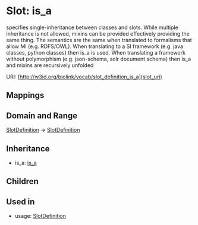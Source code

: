# Slot: is_a


specifies single-inheritance between classes and slots. While multiple inheritance is not allowed, mixins can be provided effectively providing the same thing. The semantics are the same when translated to formalisms that allow MI (e.g. RDFS/OWL). When translating to a SI framework (e.g. java classes, python classes) then is_a is used. When translating a framework without polymorphism (e.g. json-schema, solr document schema) then is_a and mixins are recursively unfolded

URI: [http://w3id.org/biolink/vocab/slot_definition_is_a](slot_uri)
## Mappings

## Domain and Range

[SlotDefinition](SlotDefinition.md) -> [SlotDefinition](SlotDefinition.md)
## Inheritance

 *  is_a: [is_a](is_a.md)
## Children

## Used in

 *  usage: [SlotDefinition](SlotDefinition.md)

